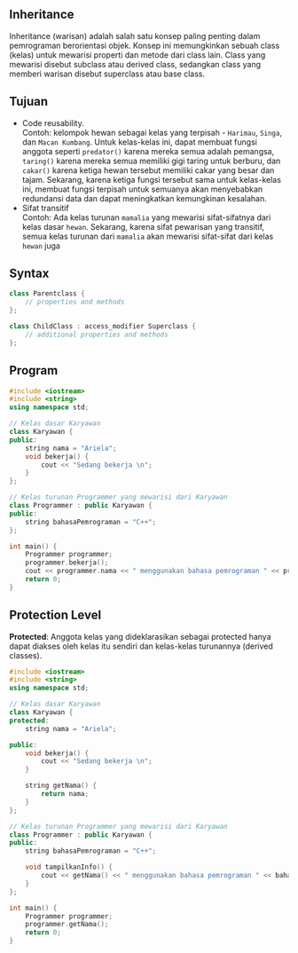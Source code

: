 ## Inheritance

Inheritance (warisan) adalah salah satu konsep paling penting dalam pemrograman berorientasi objek. Konsep ini memungkinkan sebuah class (kelas) untuk mewarisi properti dan metode dari class lain. Class yang mewarisi disebut subclass atau derived class, sedangkan class yang memberi warisan disebut superclass atau base class.

## Tujuan
- Code reusability. \
Contoh: kelompok hewan sebagai kelas yang terpisah - `Harimau`, `Singa`, dan `Macan Kumbang`. Untuk kelas-kelas ini, dapat membuat fungsi anggota seperti `predator()` karena mereka semua adalah pemangsa, `taring()` karena mereka semua memiliki gigi taring untuk berburu, dan `cakar()` karena ketiga hewan tersebut memiliki cakar yang besar dan tajam.  Sekarang, karena ketiga fungsi tersebut sama untuk kelas-kelas ini, membuat fungsi terpisah untuk semuanya akan menyebabkan redundansi data dan dapat meningkatkan kemungkinan kesalahan.
- Sifat transitif\
Contoh: Ada kelas turunan `mamalia` yang mewarisi sifat-sifatnya dari kelas dasar `hewan`. Sekarang, karena sifat pewarisan yang transitif, semua kelas turunan dari `mamalia` akan mewarisi sifat-sifat dari kelas `hewan` juga

## Syntax
```c++
class Parentclass {
    // properties and methods
};

class ChildClass : access_modifier Superclass {
    // additional properties and methods
};
```

## Program
```c++
#include <iostream>
#include <string>
using namespace std;

// Kelas dasar Karyawan
class Karyawan {
public:
    string nama = "Ariela";
    void bekerja() {
        cout << "Sedang bekerja \n";
    }
};

// Kelas turunan Programmer yang mewarisi dari Karyawan
class Programmer : public Karyawan {
public:
    string bahasaPemrograman = "C++";
};

int main() {
    Programmer programmer;
    programmer.bekerja();
    cout << programmer.nama << " menggunakan bahasa pemrograman " << programmer.bahasaPemrograman << endl;
    return 0;
}

```

## Protection Level
**Protected**: Anggota kelas yang dideklarasikan sebagai protected hanya dapat diakses oleh kelas itu sendiri dan kelas-kelas turunannya (derived classes).
```c++
#include <iostream>
#include <string>
using namespace std;

// Kelas dasar Karyawan
class Karyawan {
protected:
    string nama = "Ariela";

public:
    void bekerja() {
        cout << "Sedang bekerja \n";
    }

    string getNama() {
        return nama;
    }
};

// Kelas turunan Programmer yang mewarisi dari Karyawan
class Programmer : public Karyawan {
public:
    string bahasaPemrograman = "C++";

    void tampilkanInfo() {
        cout << getNama() << " menggunakan bahasa pemrograman " << bahasaPemrograman << endl;
    }
};

int main() {
    Programmer programmer;
    programmer.getNama();
    return 0;
}


```
